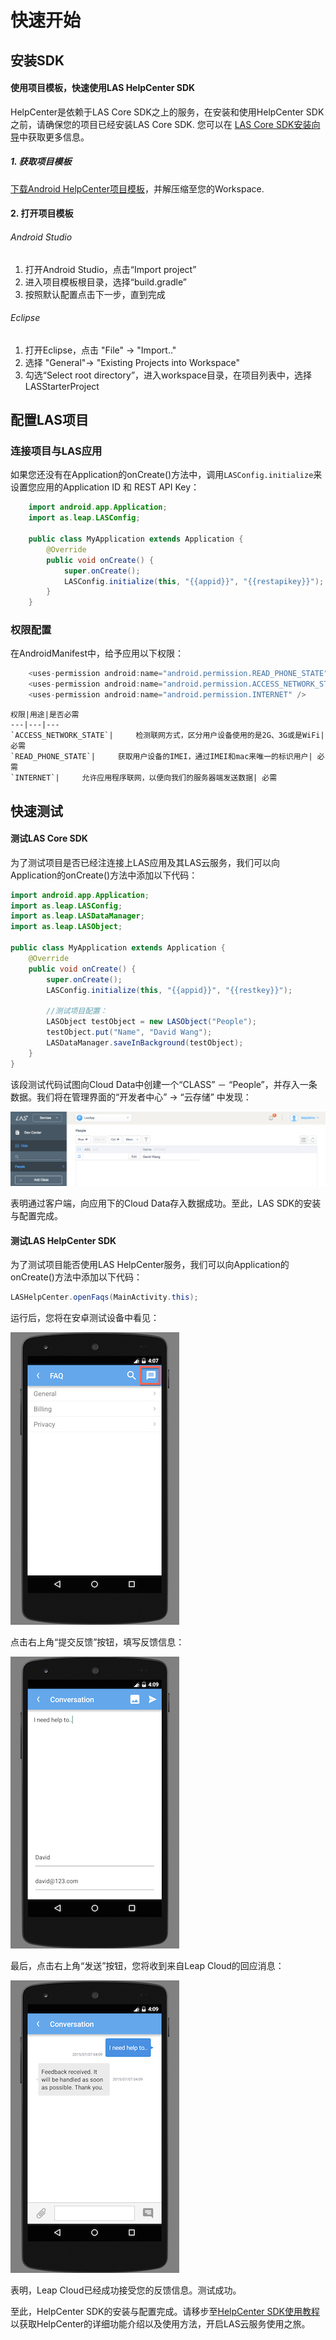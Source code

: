 # 快速开始

##	安装SDK

####	使用项目模板，快速使用LAS HelpCenter SDK
HelpCenter是依赖于LAS Core SDK之上的服务，在安装和使用HelpCenter SDK之前，请确保您的项目已经安装LAS Core SDK. 您可以在 [LAS Core SDK安装向导](...)中获取更多信息。

#####	1.	获取项目模板

[下载Android HelpCenter项目模板](...)，并解压缩至您的Workspace.
	
####	2.	打开项目模板

######	Android Studio 

1. 	打开Android Studio，点击“Import project”
2. 	进入项目模板根目录，选择“build.gradle”
3. 	按照默认配置点击下一步，直到完成 

######	Eclipse
	
1.	打开Eclipse，点击 "File" -> "Import.." 
2. 	选择 "General"-> "Existing Projects into Workspace"
3. 	勾选“Select root directory”，进入workspace目录，在项目列表中，选择LASStarterProject
	
##	配置LAS项目

###	连接项目与LAS应用
	
如果您还没有在Application的onCreate()方法中，调用`LASConfig.initialize`来设置您应用的Application ID 和 REST API Key：
	
```java
	import android.app.Application;
	import as.leap.LASConfig;

	public class MyApplication extends Application {
		@Override
		public void onCreate() {
		    super.onCreate();
		    LASConfig.initialize(this, "{{appid}}", "{{restapikey}}");
		}
	}
```
	
###	权限配置

在AndroidManifest中，给予应用以下权限：
	
```java
	<uses-permission android:name="android.permission.READ_PHONE_STATE" />
   	<uses-permission android:name="android.permission.ACCESS_NETWORK_STATE" />
   	<uses-permission android:name="android.permission.INTERNET" />
```
	
	权限|用途|是否必需
	---|---|---
	`ACCESS_NETWORK_STATE`|		检测联网方式，区分用户设备使用的是2G、3G或是WiFi| 必需
	`READ_PHONE_STATE`| 	获取用户设备的IMEI，通过IMEI和mac来唯一的标识用户| 必需
	`INTERNET`| 	允许应用程序联网，以便向我们的服务器端发送数据| 必需
	
##	快速测试

#### 测试LAS Core SDK

为了测试项目是否已经注连接上LAS应用及其LAS云服务，我们可以向Application的onCreate()方法中添加以下代码：

```java
import android.app.Application;
import as.leap.LASConfig;
import as.leap.LASDataManager;
import as.leap.LASObject;

public class MyApplication extends Application {
    @Override
    public void onCreate() {
        super.onCreate();
        LASConfig.initialize(this, "{{appid}}", "{{restkey}}");
        
        //测试项目配置：
        LASObject testObject = new LASObject("People");
        testObject.put("Name", "David Wang");
        LASDataManager.saveInBackground(testObject);
    }
}
```

该段测试代码试图向Cloud Data中创建一个“CLASS” － “People”，并存入一条数据。我们将在管理界面的“开发者中心” -> “云存储” 中发现：

![imgSDKQSTestAddObj](../../../images/imgSDKQSTestAddObj.png)

表明通过客户端，向应用下的Cloud Data存入数据成功。至此，LAS SDK的安装与配置完成。

#### 测试LAS HelpCenter SDK
为了测试项目能否使用LAS HelpCenter服务，我们可以向Application的onCreate()方法中添加以下代码：

```java
LASHelpCenter.openFaqs(MainActivity.this);
```

运行后，您将在安卓测试设备中看见：

![imgSupportHome](../../../images/imgSupportHome.png)

点击右上角“提交反馈”按钮，填写反馈信息：

![imgSupportAddMsg](../../../images/imgSupportAddMsg.png)

最后，点击右上角“发送”按钮，您将收到来自Leap Cloud的回应消息：

![imgSupportConversation](../../../images/imgSupportConversation.png)

表明，Leap Cloud已经成功接受您的反馈信息。测试成功。

至此，HelpCenter SDK的安装与配置完成。请移步至[HelpCenter SDK使用教程](...)以获取HelpCenter的详细功能介绍以及使用方法，开启LAS云服务使用之旅。